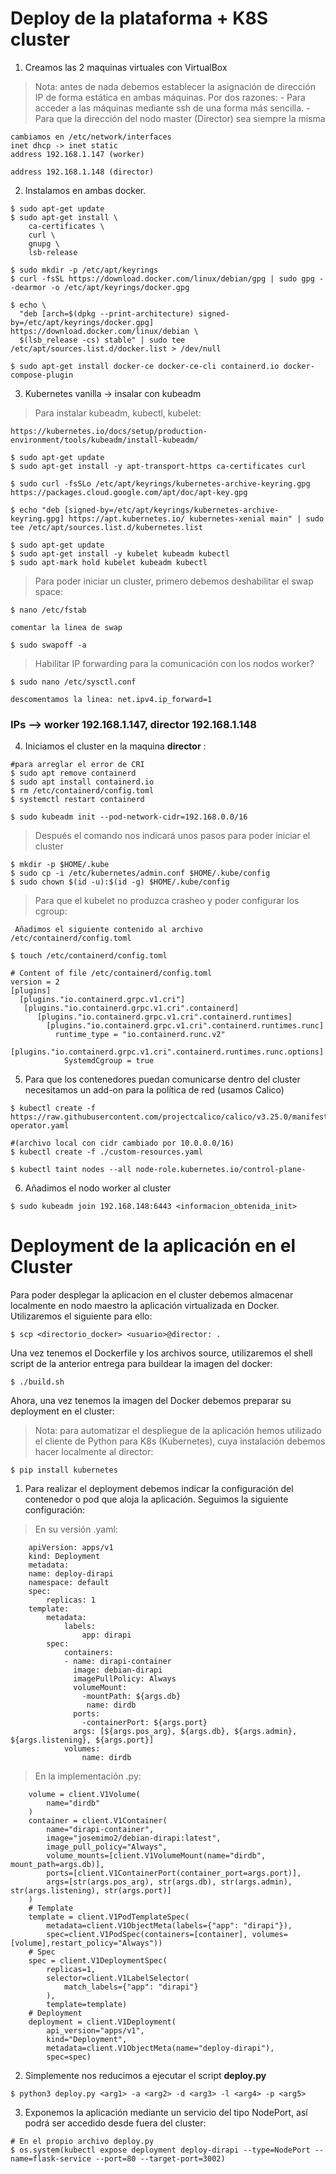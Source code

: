 # Deploy de la plataforma + K8S cluster

1. Creamos las 2 maquinas virtuales con VirtualBox

>Nota: antes de nada debemos establecer la asignación de dirección IP de forma estática en ambas máquinas. Por dos razones:
    - Para acceder a las máquinas mediante ssh de una forma más sencilla.
    - Para que la dirección del nodo master (Director) sea siempre la misma

```
cambiamos en /etc/network/interfaces
inet dhcp -> inet static
address 192.168.1.147 (worker)

address 192.168.1.148 (director)
```

2. Instalamos en ambas docker.

```
$ sudo apt-get update
$ sudo apt-get install \
    ca-certificates \
    curl \
    gnupg \
    lsb-release

$ sudo mkdir -p /etc/apt/keyrings
$ curl -fsSL https://download.docker.com/linux/debian/gpg | sudo gpg --dearmor -o /etc/apt/keyrings/docker.gpg

$ echo \
  "deb [arch=$(dpkg --print-architecture) signed-by=/etc/apt/keyrings/docker.gpg] https://download.docker.com/linux/debian \
  $(lsb_release -cs) stable" | sudo tee /etc/apt/sources.list.d/docker.list > /dev/null

$ sudo apt-get install docker-ce docker-ce-cli containerd.io docker-compose-plugin
```

3. Kubernetes vanilla -> insalar con kubeadm

> Para instalar kubeadm, kubectl, kubelet:

```
https://kubernetes.io/docs/setup/production-environment/tools/kubeadm/install-kubeadm/

$ sudo apt-get update
$ sudo apt-get install -y apt-transport-https ca-certificates curl

$ sudo curl -fsSLo /etc/apt/keyrings/kubernetes-archive-keyring.gpg https://packages.cloud.google.com/apt/doc/apt-key.gpg

$ echo "deb [signed-by=/etc/apt/keyrings/kubernetes-archive-keyring.gpg] https://apt.kubernetes.io/ kubernetes-xenial main" | sudo tee /etc/apt/sources.list.d/kubernetes.list

$ sudo apt-get update
$ sudo apt-get install -y kubelet kubeadm kubectl
$ sudo apt-mark hold kubelet kubeadm kubectl
```
> Para poder iniciar un cluster, primero debemos deshabilitar el swap space:

```
$ nano /etc/fstab

comentar la linea de swap

$ sudo swapoff -a
```

> Habilitar IP forwarding para la comunicación con los nodos worker?

```
$ sudo nano /etc/sysctl.conf

descomentamos la linea: net.ipv4.ip_forward=1
```

### IPs --> worker 192.168.1.147, director 192.168.1.148



4. Iniciamos el cluster en la maquina **director** :

```
#para arreglar el error de CRI
$ sudo apt remove containerd
$ sudo apt install containerd.io
$ rm /etc/containerd/config.toml
$ systemctl restart containerd

$ sudo kubeadm init --pod-network-cidr=192.168.0.0/16
```

> Después el comando nos indicará unos pasos para poder iniciar el cluster

```
$ mkdir -p $HOME/.kube 
$ sudo cp -i /etc/kubernetes/admin.conf $HOME/.kube/config 
$ sudo chown $(id -u):$(id -g) $HOME/.kube/config
```

> Para que el kubelet no produzca crasheo y poder configurar los cgroup:

```
 Añadimos el siguiente contenido al archivo /etc/containerd/config.toml

$ touch /etc/containerd/config.toml

# Content of file /etc/containerd/config.toml
version = 2
[plugins]
  [plugins."io.containerd.grpc.v1.cri"]
   [plugins."io.containerd.grpc.v1.cri".containerd]
      [plugins."io.containerd.grpc.v1.cri".containerd.runtimes]
        [plugins."io.containerd.grpc.v1.cri".containerd.runtimes.runc]
          runtime_type = "io.containerd.runc.v2"
          [plugins."io.containerd.grpc.v1.cri".containerd.runtimes.runc.options]
            SystemdCgroup = true
```

5. Para que los contenedores puedan comunicarse dentro del cluster necesitamos un add-on para la política de red (usamos Calico)

```
$ kubectl create -f https://raw.githubusercontent.com/projectcalico/calico/v3.25.0/manifests/tigera-operator.yaml

#(archivo local con cidr cambiado por 10.0.0.0/16)
$ kubectl create -f ./custom-resources.yaml 

$ kubectl taint nodes --all node-role.kubernetes.io/control-plane-
```

6. Añadimos el nodo worker al cluster

```
$ sudo kubeadm join 192.168.148:6443 <informacion_obtenida_init>
```

# Deployment de la aplicación en el Cluster

Para poder desplegar la aplicacion en el cluster debemos almacenar localmente en nodo maestro la aplicación virtualizada en Docker.
Utilizaremos el siguiente para ello:

``` 
$ scp <directorio_docker> <usuario>@director: .
```

Una vez tenemos el Dockerfile y los archivos source, utilizaremos el shell script de la anterior entrega para buildear la imagen del docker:

```
$ ./build.sh
```

Ahora, una vez tenemos la imagen del Docker debemos preparar su deployment en el cluster:

> Nota: para automatizar el despliegue de la aplicación hemos utilizado el cliente de Python para K8s (Kubernetes), cuya instalación debemos hacer localmente al director:

```
$ pip install kubernetes
```

1. Para realizar el deployment debemos indicar la configuración del contenedor o pod que aloja la aplicación. Seguimos la siguiente configuración:

> En su versión .yaml:

```
    apiVersion: apps/v1
    kind: Deployment
    metadata:
    name: deploy-dirapi
    namespace: default
    spec:
        replicas: 1
    template:
        metadata:
            labels:
                app: dirapi
        spec:
            containers:
            - name: dirapi-container
              image: debian-dirapi
              imagePullPolicy: Always
              volumeMount:
                -mountPath: ${args.db}
                 name: dirdb
              ports:
                -containerPort: ${args.port}
              args: [${args.pos_arg}, ${args.db}, ${args.admin}, ${args.listening}, ${args.port}]
            volumes:
                name: dirdb
```

> En la implementación .py:

```
    volume = client.V1Volume(
        name="dirdb"
    ) 
    container = client.V1Container(
        name="dirapi-container",
        image="josemimo2/debian-dirapi:latest",
        image_pull_policy="Always",
        volume_mounts=[client.V1VolumeMount(name="dirdb", mount_path=args.db)],
        ports=[client.V1ContainerPort(container_port=args.port)],
        args=[str(args.pos_arg), str(args.db), str(args.admin), str(args.listening), str(args.port)]
    )
    # Template
    template = client.V1PodTemplateSpec(
        metadata=client.V1ObjectMeta(labels={"app": "dirapi"}),
        spec=client.V1PodSpec(containers=[container], volumes=[volume],restart_policy="Always"))
    # Spec
    spec = client.V1DeploymentSpec(
        replicas=1,
        selector=client.V1LabelSelector(
            match_labels={"app": "dirapi"}
        ),
        template=template)
    # Deployment
    deployment = client.V1Deployment(
        api_version="apps/v1",
        kind="Deployment",
        metadata=client.V1ObjectMeta(name="deploy-dirapi"),
        spec=spec)
```

2. Simplemente nos reducimos a ejecutar el script **deploy.py** 

```
$ python3 deploy.py <arg1> -a <arg2> -d <arg3> -l <arg4> -p <arg5>
```

3. Exponemos la aplicación mediante un servicio del tipo NodePort, así podrá ser accedido desde fuera del cluster:

```
# En el propio archivo deploy.py
$ os.system(kubectl expose deployment deploy-dirapi --type=NodePort --name=flask-service --port=80 --target-port=3002)
```

